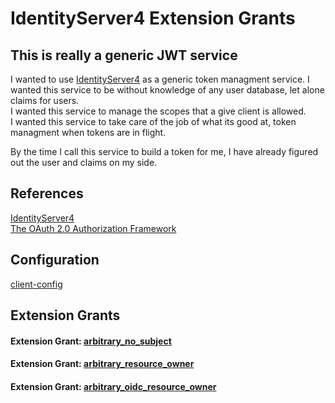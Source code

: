 # IdentityServer4 Extension Grants
## This is really a generic JWT service  

I wanted to use [IdentityServer4](https://github.com/IdentityServer/IdentityServer4) as a generic token managment service.
I wanted this service to be without knowledge of any user database, let alone claims for users.  
I wanted this service to manage the scopes that a give client is allowed.  
I wanted this service to take care of the job of what its good at, token managment when tokens are in flight.  

By the time I call this service to build a token for me, I have already figured out the user and claims on my side.


## References 
[IdentityServer4](http://docs.identityserver.io)  
[The OAuth 2.0 Authorization Framework](https://tools.ietf.org/html/rfc6749)  

## Configuration
[client-config](src/IdentityServer4.HostApp/Config.cs)

## Extension Grants  
#### Extension Grant: [arbitrary_no_subject](docs/arbitrary_no_subject.md)  
#### Extension Grant: [arbitrary_resource_owner](docs/arbitrary_resource_owner.md)  
#### Extension Grant: [arbitrary_oidc_resource_owner](docs/arbitrary_oidc_resource_owner.md)  


